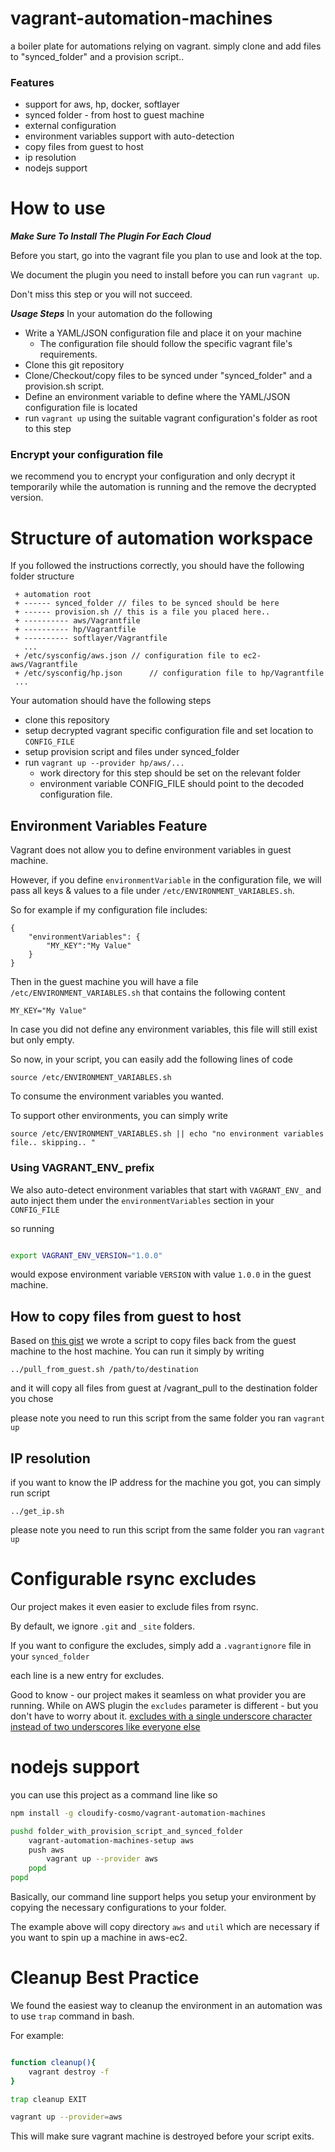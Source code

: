 vagrant-automation-machines
===========================

a boiler plate for automations relying on vagrant. simply clone and add files to "synced_folder" and a provision script..

### Features

 - support for aws, hp, docker, softlayer
 - synced folder - from host to guest machine
 - external configuration
 - environment variables support with auto-detection
 - copy files from guest to host
 - ip resolution
 - nodejs support



# How to use 

___Make Sure To Install The Plugin For Each Cloud___

Before you start, go into the vagrant file you plan to use and look at the top. 

We document the plugin you need to install before you can run `vagrant up`. 

Don't miss this step or you will not succeed. 

___Usage Steps___
In your automation do the following 

 - Write a YAML/JSON configuration file and place it on your machine
    - The configuration file should follow the specific vagrant file's requirements. 
 - Clone this git repository
 - Clone/Checkout/copy files to be synced under "synced_folder" and a provision.sh script. 
 - Define an environment variable to define where the YAML/JSON configuration file is located
 - run `vagrant up` using the suitable vagrant configuration's folder as root to this step

### Encrypt your configuration file

we recommend you to encrypt your configuration and only decrypt it temporarily while the automation is running and the remove the decrypted version. 

# Structure of automation workspace

If you followed the instructions correctly, you should have the following folder structure 

```
 + automation root
 + ------ synced_folder // files to be synced should be here
 + ------ provision.sh // this is a file you placed here.. 
 + ---------- aws/Vagrantfile
 + ---------- hp/Vagrantfile
 + ---------- softlayer/Vagrantfile
   ...
 + /etc/sysconfig/aws.json // configuration file to ec2-aws/Vagrantfile
 + /etc/sysconfig/hp.json      // configuration file to hp/Vagrantfile
 ... 
```


Your automation should have the following steps

 - clone this repository
 - setup decrypted vagrant specific configuration file and set location to `CONFIG_FILE`
 - setup provision script and files under synced_folder
 - run `vagrant up --provider hp/aws/...` 
    - work directory for this step should be set on the relevant folder
    - environment variable CONFIG_FILE should point to the decoded configuration file.


## Environment Variables Feature

Vagrant does not allow you to define environment variables in guest machine.

However, if you define `environmentVariable` in the configuration file, we will pass all keys & values to a file under `/etc/ENVIRONMENT_VARIABLES.sh`.

So for example if my configuration file includes:

```
{
    "environmentVariables": {
        "MY_KEY":"My Value"
    }
}

```

Then in the guest machine you will have a file `/etc/ENVIRONMENT_VARIABLES.sh` that contains the following content

```
MY_KEY="My Value"
```

In case you did not define any environment variables, this file will still exist but only empty.

So now, in your script, you can easily add the following lines of code

```
source /etc/ENVIRONMENT_VARIABLES.sh
```

To consume the environment variables you wanted.

To support other environments, you can simply write

```
source /etc/ENVIRONMENT_VARIABLES.sh || echo "no environment variables file.. skipping.. "
```

### Using VAGRANT_ENV_ prefix

We also auto-detect environment variables that start with `VAGRANT_ENV_` and auto inject them under the `environmentVariables` section in your `CONFIG_FILE`

so running 

```bash 

export VAGRANT_ENV_VERSION="1.0.0"

```

would expose environment variable `VERSION` with value `1.0.0` in the guest machine. 

## How to copy files from guest to host

Based on [this gist](https://gist.github.com/geedew/11289350) we wrote a script to copy files back from the guest machine to the host machine. You can run it simply by writing 

```
../pull_from_guest.sh /path/to/destination
```

and it will copy all files from guest at /vagrant_pull to the destination folder you chose

please note you need to run this script from the same folder you ran `vagrant up`

## IP resolution

if you want to know the IP address for the machine you got, you can simply run script 

```
../get_ip.sh
```

please note you need to run this script from the same folder you ran `vagrant up`

# Configurable rsync excludes

Our project makes it even easier to exclude files from rsync.

By default, we ignore `.git` and `_site` folders.

If you want to configure the excludes, simply add a `.vagrantignore` file in your `synced_folder`

each line is a new entry for excludes.

Good to know - our project makes it seamless on what provider you are running. While on AWS plugin
the `excludes` parameter is different - but you don't have to worry about it.  [excludes with a single underscore character instead of two underscores like everyone else](https://github.com/mitchellh/vagrant-aws/issues/152)

# nodejs support

you can use this project as a command line like so


```bash 
npm install -g cloudify-cosmo/vagrant-automation-machines

pushd folder_with_provision_script_and_synced_folder
    vagrant-automation-machines-setup aws
    push aws
        vagrant up --provider aws
    popd
popd
```

Basically, our command line support helps you setup your environment by copying the necessary configurations to your folder. 

The example above will copy directory `aws` and `util` which are necessary if you want to spin up a machine in aws-ec2. 


# Cleanup Best Practice

We found the easiest way to cleanup the environment in an automation was to use `trap` command in bash. 

For example: 

```bash

function cleanup(){
    vagrant destroy -f 
}

trap cleanup EXIT

vagrant up --provider=aws

```

This will make sure vagrant machine is destroyed before your script exits. 
